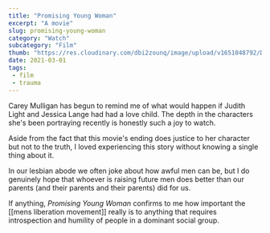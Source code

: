 ```yaml
--- 
title: "Promising Young Woman" 
excerpt: "A movie"
slug: promising-young-woman
category: "Watch"
subcategory: "Film"
thumb: "https://res.cloudinary.com/dbi2zounq/image/upload/v1651048792/Digital%20garden/media/promising-young-woman_ed8cz0.jpg"
date: 2021-03-01
tags:
 - film
 - trauma
---   
```

Carey Mulligan has begun to remind me of what would happen if Judith Light and Jessica Lange had had a love child. The depth in the characters she's been portraying recently is honestly such a joy to watch.

Aside from the fact that this movie's ending does justice to her character but not to the truth, I loved experiencing this story without knowing a single thing about it.

In our lesbian abode we often joke about how awful men can be, but I do genuinely hope that whoever is raising future men does better than our parents (and their parents and their parents) did for us.

If anything, *Promising Young Woman* confirms to me how important the [[mens liberation movement]] really is to anything that requires introspection and humility of people in a dominant social group.
